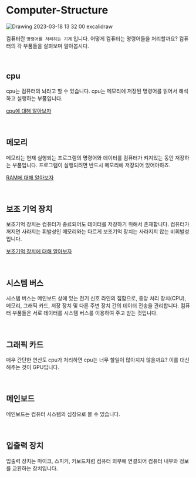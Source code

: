 # Computer-Structure
![Drawing 2023-03-18 13 32 00 excalidraw](https://github.com/gkqkehs7/Computer-Structure/assets/77993709/73f27ce9-c128-4493-a036-62a20d528020)
 
컴퓨터란 `명령어를 처리하는 기계` 입니다. 어떻게 컴퓨터는 명령어들을 처리할까요? 컴퓨터의 각 부품들을 살펴보며 알아봅시다.

<br/> 

## cpu

cpu는 컴퓨터의 뇌라고 할 수 있습니다. cpu는 메모리에 저장된 명령어를 읽어서 해석하고 실행하는 부품입니다.

[cpu에 대해 알아보자](https://github.com/gkqkehs7/Computer-Structure/blob/main/cpu.md)

<br/>
 
## 메모리

메모리는 현재 실행되는 프로그램의 명령어와 데이터를 컴퓨터가 켜져있는 동안 저장하는 부품입니다. 프로그램이 실행되려면 반드시 메모리에 저장되어 있어야하죠.

[RAM에 대해 알아보자](https://github.com/gkqkehs7/Computer-Structure/blob/main/memory.md)

<br/>

## 보조 기억 장치

보조기억 장치는 컴퓨터가 종료되어도 데이터를 저장하기 위해서 존재합니다. 컴퓨터가 꺼지면 사라지는 휘발성인 메모리와는 다르게 보조기억 장치는 사라지지 않는 비휘발성입니다.

[보조기억 장치에 대해 알아보자](https://github.com/gkqkehs7/Computer-Structure/blob/main/io_device.md)

<br/>

## 시스템 버스

시스템 버스는 메인보드 상에 있는 전기 신호 라인의 집합으로, 중앙 처리 장치(CPU), 메모리, 그래픽 카드, 저장 장치 및 다른 주변 장치 간의 데이터 전송을 관리합니다. 컴퓨터 부품들은 서로 데이터를 시스템 버스를 이용하여 주고 받는 것입니다.

<br/>

## 그래픽 카드

매우 간단한 연산도 cpu가 처리하면 cpu는 너무 할일이 많아지지 않을까요? 이를 대신해주는 것이 GPU입니다.

<br/>

## 메인보드

메인보드는 컴퓨터 시스템의 심장으로 볼 수 있습니다. 

<br/>

## 입출력 장치

입출력 장치는 마이크, 스피커, 키보드처럼 컴퓨터 외부에 연결되어 컴퓨터 내부와 정보를 교환하는 장치입니다.

